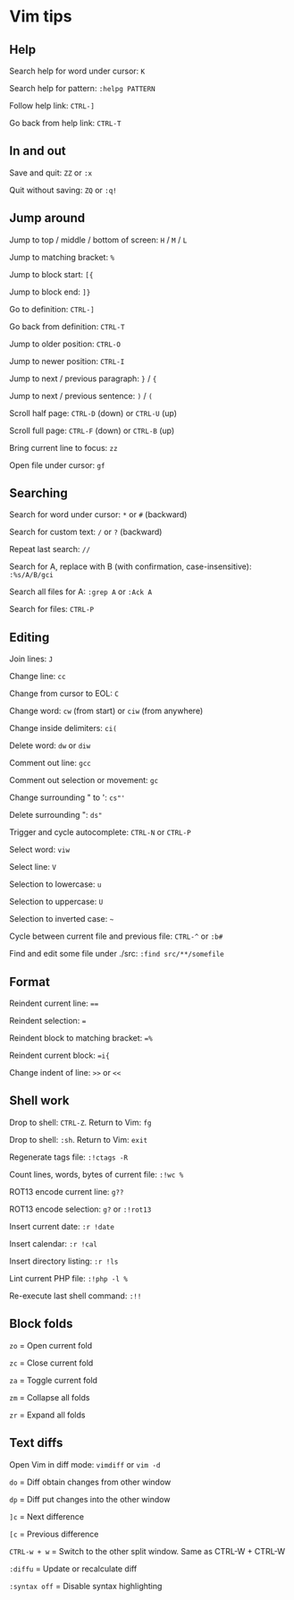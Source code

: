 # Vim tips

## Help

Search help for word under cursor: `K`

Search help for pattern: `:helpg PATTERN`

Follow help link: `CTRL-]`

Go back from help link: `CTRL-T`

## In and out

Save and quit: `ZZ` or `:x`

Quit without saving: `ZQ` or `:q!`

## Jump around

Jump to top / middle / bottom of screen: `H` / `M` / `L`

Jump to matching bracket: `%`

Jump to block start: `[{`

Jump to block end: `]}`

Go to definition: `CTRL-]`

Go back from definition: `CTRL-T`

Jump to older position: `CTRL-O`

Jump to newer position: `CTRL-I`

Jump to next / previous paragraph: `}` / `{`

Jump to next / previous sentence: `)` / `(`

Scroll half page: `CTRL-D` (down) or `CTRL-U` (up)

Scroll full page: `CTRL-F` (down) or `CTRL-B` (up)

Bring current line to focus: `zz`

Open file under cursor: `gf`

## Searching

Search for word under cursor: `*` or `#` (backward)

Search for custom text: `/` or `?` (backward)

Repeat last search: `//`

Search for A, replace with B (with confirmation, case-insensitive): `:%s/A/B/gci`

Search all files for A: `:grep A` or `:Ack A`

Search for files: `CTRL-P`

## Editing

Join lines: `J`

Change line: `cc`

Change from cursor to EOL: `C`

Change word: `cw` (from start) or `ciw` (from anywhere)

Change inside delimiters: `ci(`

Delete word: `dw` or `diw`

Comment out line: `gcc`

Comment out selection or movement: `gc`

Change surrounding " to ': `cs"'`

Delete surrounding ": `ds"`

Trigger and cycle autocomplete: `CTRL-N` or `CTRL-P`

Select word: `viw`

Select line: `V`

Selection to lowercase: `u`

Selection to uppercase: `U`

Selection to inverted case: `~`

Cycle between current file and previous file: `CTRL-^` or `:b#`

Find and edit some file under ./src: `:find src/**/somefile`

## Format

Reindent current line: `==`

Reindent selection: `=`

Reindent block to matching bracket: `=%`

Reindent current block: `=i{`

Change indent of line: `>>` or `<<`

## Shell work

Drop to shell: `CTRL-Z`. Return to Vim: `fg`

Drop to shell: `:sh`. Return to Vim: `exit`

Regenerate tags file: `:!ctags -R`

Count lines, words, bytes of current file: `:!wc %`

ROT13 encode current line: `g??`

ROT13 encode selection: `g?` or `:!rot13`

Insert current date: `:r !date`

Insert calendar: `:r !cal`

Insert directory listing: `:r !ls`

Lint current PHP file: `:!php -l %`

Re-execute last shell command: `:!!`

## Block folds

`zo` = Open current fold

`zc` = Close current fold

`za` = Toggle current fold

`zm` = Collapse all folds

`zr` = Expand all folds

## Text diffs

Open Vim in diff mode: `vimdiff` or `vim -d`

`do` = Diff obtain changes from other window

`dp` = Diff put changes into the other window

`]c` = Next difference

`[c` = Previous difference

`CTRL-w + w` = Switch to the other split window. Same as CTRL-W + CTRL-W

`:diffu` = Update or recalculate diff

`:syntax off` = Disable syntax highlighting
